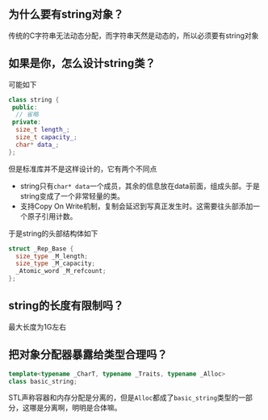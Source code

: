 ## 为什么要有string对象？

传统的C字符串无法动态分配，而字符串天然是动态的，所以必须要有string对象

## 如果是你，怎么设计string类？

可能如下

```c++
class string {
 public:
  // 省略
 private:
  size_t length_;
  size_t capacity_;
  char* data_;
};
```

但是标准库并不是这样设计的，它有两个不同点
* string只有`char* data`一个成员，其余的信息放在data前面，组成头部。于是string变成了一个非常轻量的类。
* 支持Copy On Write机制，复制会延迟到写真正发生时。这需要往头部添加一个原子引用计数。

于是string的头部结构体如下

```c++
struct _Rep_Base {
  size_type _M_length;
  size_type _M_capacity;
  _Atomic_word _M_refcount;
};
```

## string的长度有限制吗？
最大长度为1G左右

## 把对象分配器暴露给类型合理吗？

```c++
template<typename _CharT, typename _Traits, typename _Alloc>
class basic_string;
```


STL声称容器和内存分配是分离的，但是`Alloc`都成了`basic_string`类型的一部分，这哪是分离啊，明明是合体嘛。
